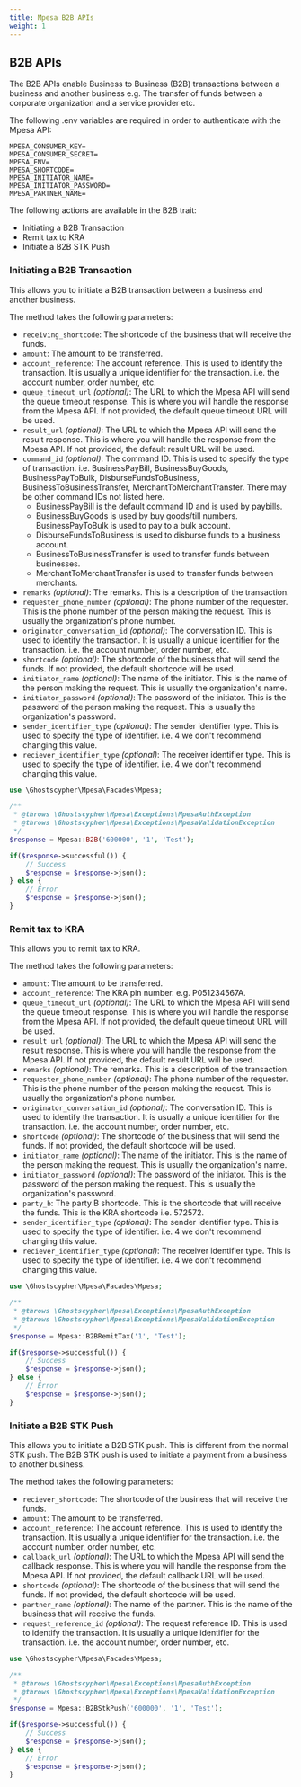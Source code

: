 ```yaml
---
title: Mpesa B2B APIs
weight: 1
---
```


## B2B APIs

The B2B APIs enable Business to Business (B2B) transactions between a business and another business e.g. The transfer of funds between a corporate organization and a service provider etc.

The following .env variables are required in order to authenticate with the Mpesa API:

```dotenv
MPESA_CONSUMER_KEY=
MPESA_CONSUMER_SECRET=
MPESA_ENV=
MPESA_SHORTCODE=
MPESA_INITIATOR_NAME=
MPESA_INITIATOR_PASSWORD=
MPESA_PARTNER_NAME=
```

The following actions are available in the B2B trait:

- Initiating a B2B Transaction
- Remit tax to KRA
- Initiate a B2B STK Push

### Initiating a B2B Transaction

This allows you to initiate a B2B transaction between a business and another business.

The method takes the following parameters:

- `receiving_shortcode`: The shortcode of the business that will receive the funds.
- `amount`: The amount to be transferred.
- `account_reference`: The account reference. This is used to identify the transaction. It is usually a unique identifier for the transaction. i.e. the account number, order number, etc.
- `queue_timeout_url` *(optional)*: The URL to which the Mpesa API will send the queue timeout response. This is where you will handle the response from the Mpesa API. If not provided, the default queue timeout URL will be used.
- `result_url` *(optional)*: The URL to which the Mpesa API will send the result response. This is where you will handle the response from the Mpesa API. If not provided, the default result URL will be used.
- `command_id` *(optional)*: The command ID. This is used to specify the type of transaction. i.e. BusinessPayBill, BusinessBuyGoods, BusinessPayToBulk, DisburseFundsToBusiness, BusinessToBusinessTransfer, MerchantToMerchantTransfer. There may be other command IDs not listed here.
  - BusinessPayBill is the default command ID and is used by paybills.
  - BusinessBuyGoods is used by buy goods/till numbers. BusinessPayToBulk is used to pay to a bulk account.
  - DisburseFundsToBusiness is used to disburse funds to a business account.
  - BusinessToBusinessTransfer is used to transfer funds between businesses.
  - MerchantToMerchantTransfer is used to transfer funds between merchants.
- `remarks` *(optional)*: The remarks. This is a description of the transaction.
- `requester_phone_number` *(optional)*: The phone number of the requester. This is the phone number of the person making the request. This is usually the organization's phone number.
- `originator_conversation_id` *(optional)*: The conversation ID. This is used to identify the transaction. It is usually a unique identifier for the transaction. i.e. the account number, order number, etc.
- `shortcode` *(optional)*: The shortcode of the business that will send the funds. If not provided, the default shortcode will be used.
- `initiator_name` *(optional)*: The name of the initiator. This is the name of the person making the request. This is usually the organization's name.
- `initiator_password` *(optional)*: The password of the initiator. This is the password of the person making the request. This is usually the organization's password.
- `sender_identifier_type` *(optional)*: The sender identifier type. This is used to specify the type of identifier. i.e. 4 we don't recommend changing this value.
- `reciever_identifier_type` *(optional)*: The receiver identifier type. This is used to specify the type of identifier. i.e. 4 we don't recommend changing this value.

```php
use \Ghostscypher\Mpesa\Facades\Mpesa;

/**
 * @throws \Ghostscypher\Mpesa\Exceptions\MpesaAuthException
 * @throws \Ghostscypher\Mpesa\Exceptions\MpesaValidationException
 */
$response = Mpesa::B2B('600000', '1', 'Test');

if($response->successful()) {
    // Success
    $response = $response->json();
} else {
    // Error
    $response = $response->json();
}
```

### Remit tax to KRA

This allows you to remit tax to KRA.

The method takes the following parameters:

- `amount`: The amount to be transferred.
- `account_reference`: The KRA pin number. e.g. P051234567A.
- `queue_timeout_url` *(optional)*: The URL to which the Mpesa API will send the queue timeout response. This is where you will handle the response from the Mpesa API. If not provided, the default queue timeout URL will be used.
- `result_url` *(optional)*: The URL to which the Mpesa API will send the result response. This is where you will handle the response from the Mpesa API. If not provided, the default result URL will be used.
- `remarks` *(optional)*: The remarks. This is a description of the transaction.
- `requester_phone_number` *(optional)*: The phone number of the requester. This is the phone number of the person making the request. This is usually the organization's phone number.
- `originator_conversation_id` *(optional)*: The conversation ID. This is used to identify the transaction. It is usually a unique identifier for the transaction. i.e. the account number, order number, etc.
- `shortcode` *(optional)*: The shortcode of the business that will send the funds. If not provided, the default shortcode will be used.
- `initiator_name` *(optional)*: The name of the initiator. This is the name of the person making the request. This is usually the organization's name.
- `initiator_password` *(optional)*: The password of the initiator. This is the password of the person making the request. This is usually the organization's password.
- `party_b`: The party B shortcode. This is the shortcode that will receive the funds. This is the KRA shortcode i.e. 572572.
- `sender_identifier_type` *(optional)*: The sender identifier type. This is used to specify the type of identifier. i.e. 4 we don't recommend changing this value.
- `reciever_identifier_type` *(optional)*: The receiver identifier type. This is used to specify the type of identifier. i.e. 4 we don't recommend changing this value.

```php
use \Ghostscypher\Mpesa\Facades\Mpesa;

/**
 * @throws \Ghostscypher\Mpesa\Exceptions\MpesaAuthException
 * @throws \Ghostscypher\Mpesa\Exceptions\MpesaValidationException
 */
$response = Mpesa::B2BRemitTax('1', 'Test');

if($response->successful()) {
    // Success
    $response = $response->json();
} else {
    // Error
    $response = $response->json();
}
```

### Initiate a B2B STK Push

This allows you to initiate a B2B STK push. This is different from the normal STK push. The B2B STK push is used to initiate a payment from a business to another business.

The method takes the following parameters:

- `reciever_shortcode`: The shortcode of the business that will receive the funds.
- `amount`: The amount to be transferred.
- `account_reference`: The account reference. This is used to identify the transaction. It is usually a unique identifier for the transaction. i.e. the account number, order number, etc.
- `callback_url` *(optional)*: The URL to which the Mpesa API will send the callback response. This is where you will handle the response from the Mpesa API. If not provided, the default callback URL will be used.
- `shortcode` *(optional)*: The shortcode of the business that will send the funds. If not provided, the default shortcode will be used.
- `partner_name` *(optional)*: The name of the partner. This is the name of the business that will receive the funds.
- `request_reference_id` *(optional)*: The request reference ID. This is used to identify the transaction. It is usually a unique identifier for the transaction. i.e. the account number, order number, etc.

```php
use \Ghostscypher\Mpesa\Facades\Mpesa;

/**
 * @throws \Ghostscypher\Mpesa\Exceptions\MpesaAuthException
 * @throws \Ghostscypher\Mpesa\Exceptions\MpesaValidationException
 */
$response = Mpesa::B2BStkPush('600000', '1', 'Test');

if($response->successful()) {
    // Success
    $response = $response->json();
} else {
    // Error
    $response = $response->json();
}
```

